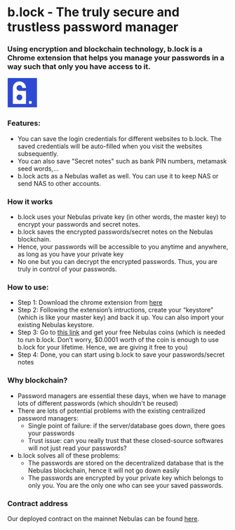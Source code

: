 # b.lock - The truly secure and trustless password manager
### Using encryption and blockchain technology, b.lock is a Chrome extension that helps you manage your passwords in a way such that only you have access to it.

![alt text](./images/block_logo-16px.png "B.Lock Password Manager")

### Features:
- You can save the login credentials for different websites to b.lock. The saved credentials will be auto-filled when you visit the websites subsequently.
- You can also save "Secret notes" such as bank PIN numbers, metamask seed words,...
- b.lock acts as a Nebulas wallet as well. You can use it to keep NAS or send NAS to other accounts.

### How it works
* b.lock uses your Nebulas private key (in other words, the master key) to encrypt your passwords and secret notes.
* b.lock saves the encrypted passwords/secret notes on the Nebulas blockchain.
* Hence, your passwords will be accessible to you anytime and anywhere, as long as you have your private key
* No one but you can decrypt the encrypted passwords. Thus, you are truly in control of your passwords.

### How to use:
* Step 1: Download the chrome extension from [here]()
* Step 2: Following the extension’s intructions, create your “keystore” (which is like your master key) and back it up. You can also import your existing Nebulas keystore.
* Step 3: Go to [this link](https://blockproject.io/faucet) and get your free Nebulas coins (which is needed to run b.lock. Don’t worry, $0.0001 worth of the coin is enough to use b.lock for your lifetime. Hence, we are giving it free to you)
* Step 4: Done, you can start using b.lock to save your passwords/secret notes

### Why blockchain?
* Password managers are essential these days, when we have to manage lots of different passwords (which shouldn't be reused)
* There are lots of potential problems with the existing centrailized password managers:
  * Single point of failure: if the server/database goes down, there goes your passwords
  * Trust issue: can you really trust that these closed-source softwares will not just read your passwords?
* b.lock solves all of these problems:
  * The passwords are stored on the decentralized database that is the Nebulas blockchain, hence it will not go down easily
  * The passwords are encrypted by your private key which belongs to only you. You are the only one who can see your saved passwords.

### Contract address
Our deployed contract on the mainnet Nebulas can be found [here](https://explorer.nebulas.io/#/address/n1qmQeLTUU6fPJMs1uwTadQZfgwfUAKEUJw).
